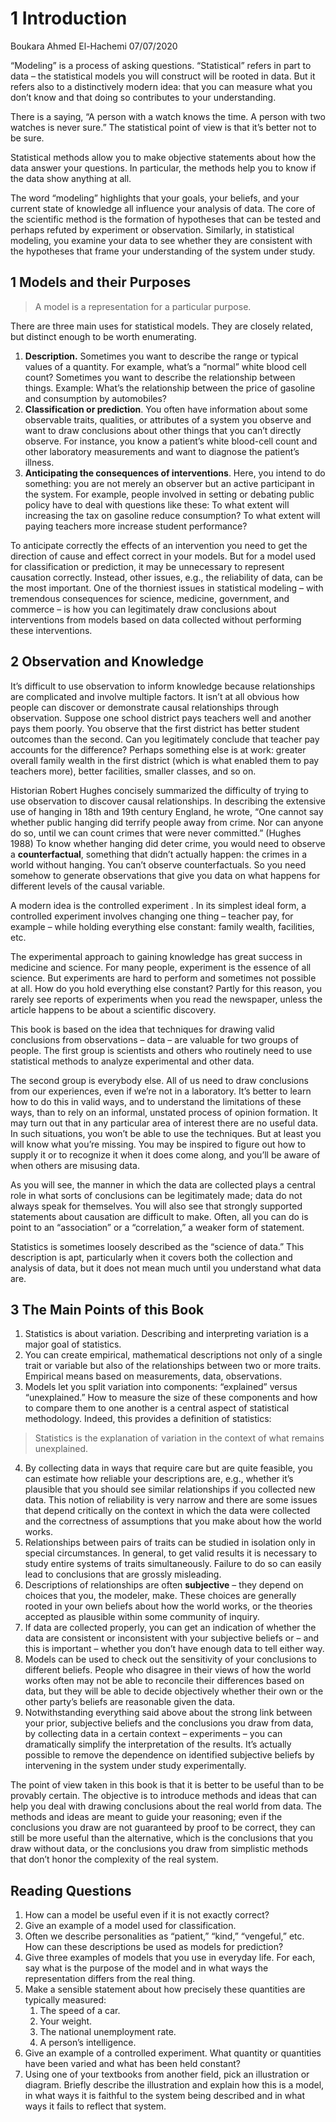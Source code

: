 1 Introduction
================
Boukara Ahmed El-Hachemi
07/07/2020

“Modeling” is a process of asking questions. “Statistical” refers in
part to data – the statistical models you will construct will be rooted
in data. But it refers also to a distinctively modern idea: that you can
measure what you don’t know and that doing so contributes to your
understanding.

There is a saying, “A person with a watch knows the time. A person with
two watches is never sure.” The statistical point of view is that it’s
better not to be sure.

Statistical methods allow you to make objective statements about how the
data answer your questions. In particular, the methods help you to know
if the data show anything at all.

The word “modeling” highlights that your goals, your beliefs, and your
current state of knowledge all influence your analysis of data. The core
of the scientific method is the formation of hypotheses that can be
tested and perhaps refuted by experiment or observation. Similarly, in
statistical modeling, you examine your data to see whether they are
consistent with the hypotheses that frame your understanding of the
system under study.

## 1 Models and their Purposes

> A model is a representation for a particular purpose.

There are three main uses for statistical models. They are closely
related, but distinct enough to be worth enumerating.

1.  **Description.** Sometimes you want to describe the range or typical
    values of a quantity. For example, what’s a “normal” white blood
    cell count? Sometimes you want to describe the relationship between
    things. Example: What’s the relationship between the price of
    gasoline and consumption by automobiles?  
2.  **Classification or prediction**. You often have information about
    some observable traits, qualities, or attributes of a system you
    observe and want to draw conclusions about other things that you
    can’t directly observe. For instance, you know a patient’s white
    blood-cell count and other laboratory measurements and want to
    diagnose the patient’s illness.
3.  **Anticipating the consequences of interventions**. Here, you intend
    to do something: you are not merely an observer but an active
    participant in the system. For example, people involved in setting
    or debating public policy have to deal with questions like these: To
    what extent will increasing the tax on gasoline reduce consumption?
    To what extent will paying teachers more increase student
    performance?

To anticipate correctly the effects of an intervention you need to get
the direction of cause and effect correct in your models. But for a
model used for classification or prediction, it may be unnecessary to
represent causation correctly. Instead, other issues, e.g., the
reliability of data, can be the most important. One of the thorniest
issues in statistical modeling – with tremendous consequences for
science, medicine, government, and commerce – is how you can
legitimately draw conclusions about interventions from models based on
data collected without performing these interventions.

## 2 Observation and Knowledge

It’s difficult to use observation to inform knowledge because
relationships are complicated and involve multiple factors. It isn’t at
all obvious how people can discover or demonstrate causal relationships
through observation. Suppose one school district pays teachers well and
another pays them poorly. You observe that the first district has better
student outcomes than the second. Can you legitimately conclude that
teacher pay accounts for the difference? Perhaps something else is at
work: greater overall family wealth in the first district (which is what
enabled them to pay teachers more), better facilities, smaller classes,
and so on.

Historian Robert Hughes concisely summarized the difficulty of trying to
use observation to discover causal relationships. In describing the
extensive use of hanging in 18th and 19th century England, he wrote,
“One cannot say whether public hanging did terrify people away from
crime. Nor can anyone do so, until we can count crimes that were never
committed.” (Hughes 1988) To know whether hanging did deter crime, you
would need to observe a **counterfactual**, something that didn’t
actually happen: the crimes in a world without hanging. You can’t
observe counterfactuals. So you need somehow to generate observations
that give you data on what happens for different levels of the causal
variable.

A modern idea is the controlled experiment . In its simplest ideal form,
a controlled experiment involves changing one thing – teacher pay, for
example – while holding everything else constant: family wealth,
facilities, etc.

The experimental approach to gaining knowledge has great success in
medicine and science. For many people, experiment is the essence of all
science. But experiments are hard to perform and sometimes not possible
at all. How do you hold everything else constant? Partly for this
reason, you rarely see reports of experiments when you read the
newspaper, unless the article happens to be about a scientific
discovery.

This book is based on the idea that techniques for drawing valid
conclusions from observations – data – are valuable for two groups of
people. The first group is scientists and others who routinely need to
use statistical methods to analyze experimental and other data.

The second group is everybody else. All of us need to draw conclusions
from our experiences, even if we’re not in a laboratory. It’s better to
learn how to do this in valid ways, and to understand the limitations of
these ways, than to rely on an informal, unstated process of opinion
formation. It may turn out that in any particular area of interest there
are no useful data. In such situations, you won’t be able to use the
techniques. But at least you will know what you’re missing. You may be
inspired to figure out how to supply it or to recognize it when it does
come along, and you’ll be aware of when others are misusing data.

As you will see, the manner in which the data are collected plays a
central role in what sorts of conclusions can be legitimately made; data
do not always speak for themselves. You will also see that strongly
supported statements about causation are difficult to make. Often, all
you can do is point to an “association” or a “correlation,” a weaker
form of statement.

Statistics is sometimes loosely described as the “science of data.” This
description is apt, particularly when it covers both the collection and
analysis of data, but it does not mean much until you understand what
data are.

## 3 The Main Points of this Book

1.  Statistics is about variation. Describing and interpreting variation
    is a major goal of statistics.  
2.  You can create empirical, mathematical descriptions not only of a
    single trait or variable but also of the relationships between two
    or more traits. Empirical means based on measurements, data,
    observations.  
3.  Models let you split variation into components: “explained” versus
    “unexplained.” How to measure the size of these components and how
    to compare them to one another is a central aspect of statistical
    methodology. Indeed, this provides a definition of statistics:

> Statistics is the explanation of variation in the context of what
> remains unexplained.

4.  By collecting data in ways that require care but are quite feasible,
    you can estimate how reliable your descriptions are, e.g., whether
    it’s plausible that you should see similar relationships if you
    collected new data. This notion of reliability is very narrow and
    there are some issues that depend critically on the context in which
    the data were collected and the correctness of assumptions that you
    make about how the world works.  
5.  Relationships between pairs of traits can be studied in isolation
    only in special circumstances. In general, to get valid results it
    is necessary to study entire systems of traits simultaneously.
    Failure to do so can easily lead to conclusions that are grossly
    misleading.  
6.  Descriptions of relationships are often **subjective** – they depend
    on choices that you, the modeler, make. These choices are generally
    rooted in your own beliefs about how the world works, or the
    theories accepted as plausible within some community of inquiry.  
7.  If data are collected properly, you can get an indication of whether
    the data are consistent or inconsistent with your subjective beliefs
    or – and this is important – whether you don’t have enough data to
    tell either way.  
8.  Models can be used to check out the sensitivity of your conclusions
    to different beliefs. People who disagree in their views of how the
    world works often may not be able to reconcile their differences
    based on data, but they will be able to decide objectively whether
    their own or the other party’s beliefs are reasonable given the
    data.  
9.  Notwithstanding everything said above about the strong link between
    your prior, subjective beliefs and the conclusions you draw from
    data, by collecting data in a certain context – experiments – you
    can dramatically simplify the interpretation of the results. It’s
    actually possible to remove the dependence on identified subjective
    beliefs by intervening in the system under study experimentally.

The point of view taken in this book is that it is better to be useful
than to be provably certain. The objective is to introduce methods and
ideas that can help you deal with drawing conclusions about the real
world from data. The methods and ideas are meant to guide your
reasoning; even if the conclusions you draw are not guaranteed by proof
to be correct, they can still be more useful than the alternative, which
is the conclusions that you draw without data, or the conclusions you
draw from simplistic methods that don’t honor the complexity of the real
system.

## Reading Questions

1.  How can a model be useful even if it is not exactly correct?
2.  Give an example of a model used for classification.
3.  Often we describe personalities as “patient,” “kind,” “vengeful,”
    etc. How can these descriptions be used as models for prediction?
4.  Give three examples of models that you use in everyday life. For
    each, say what is the purpose of the model and in what ways the
    representation differs from the real thing.
5.  Make a sensible statement about how precisely these quantities are
    typically measured:
    1.  The speed of a car.
    2.  Your weight.
    3.  The national unemployment rate.
    4.  A person’s intelligence.
6.  Give an example of a controlled experiment. What quantity or
    quantities have been varied and what has been held constant?
7.  Using one of your textbooks from another field, pick an illustration
    or diagram. Briefly describe the illustration and explain how this
    is a model, in what ways it is faithful to the system being
    described and in what ways it fails to reflect that system.
